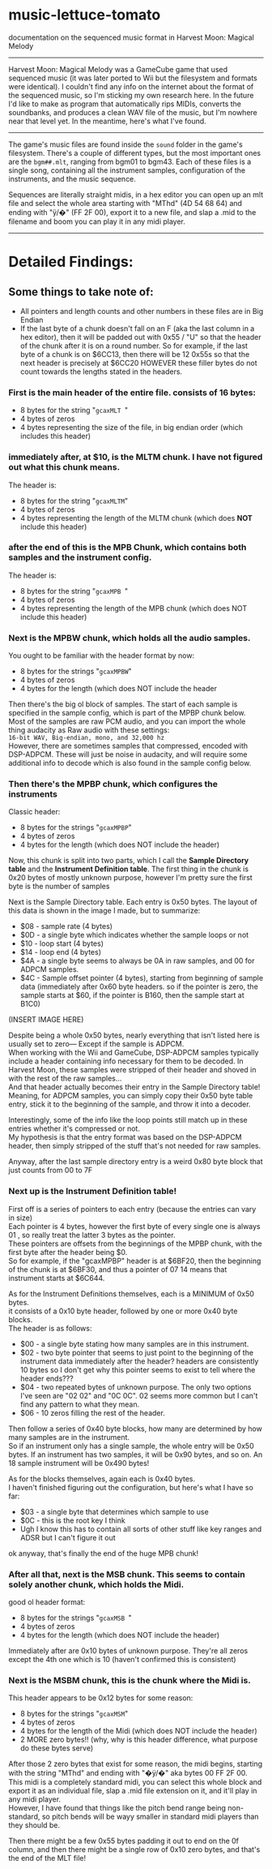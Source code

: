 # music-lettuce-tomato
documentation on the sequenced music format in Harvest Moon: Magical Melody

---

Harvest Moon: Magical Melody was a GameCube game that used sequenced music (it was later ported to Wii but the filesystem and formats were identical). I couldn't find any info on the internet about the format of the sequenced music, so I'm sticking my own research here. In the future I'd like to make as program that automatically rips MIDIs, converts the soundbanks, and produces a clean WAV file of the music, but I'm nowhere near that level yet. In the meantime, here's what I've found.

---

The game's music files are found inside the `sound` folder in the game's filesystem. There's a couple of different types, but the most important ones are the `bgm##.mlt`, ranging from bgm01 to bgm43. Each of these files is a single song, containing all the instrument samples, configuration of the instruments, and the music sequence.

Sequences are literally straight midis, in a hex editor you can open up an mlt file and select the whole area starting with "MThd" (4D 54 68 64) and ending with "ÿ/�" (FF 2F 00), export it to a new file, and slap a .mid to the filename and boom you can play it in any midi player.

---
# Detailed Findings:

## Some things to take note of:
-	All pointers and length counts and other numbers in these files are in Big Endian
-	If the last byte of a chunk doesn't fall on an F (aka the last column in a hex editor), then it will be padded out with 0x55 / "U" so that the header of the chunk after it is on a round number.
	So for example, if the last byte of a chunk is on $6CC13, then there will be 12 0x55s so that the next header is precisely at $6CC20
	HOWEVER these filler bytes do not count towards the lengths stated in the headers.


### First is the main header of the entire file. consists of 16 bytes:
- 8 bytes for the string "`gcaxMLT `"
- 4 bytes of zeros
- 4 bytes representing the size of the file, in big endian order (which includes this header)


### immediately after, at $10, is the MLTM chunk. I have not figured out what this chunk means.
The header is:
- 8 bytes for the string "`gcaxMLTM`"
- 4 bytes of zeros
- 4 bytes representing the length of the MLTM chunk (which does **NOT** include this header)

### after the end of this is the MPB Chunk, which contains both samples and the instrument config.
The header is:
- 8 bytes for the string "`gcaxMPB `"
- 4 bytes of zeros
- 4 bytes representing the length of the MPB chunk (which does NOT include this header) 

### Next is the MPBW chunk, which holds all the audio samples.
You ought to be familiar with the header format by now:
- 8 bytes for the strings "`gcaxMPBW`"
- 4 bytes of zeros
- 4 bytes for the length (which does NOT include the header

Then there's the big ol block of samples. The start of each sample is specified in the sample config, which is part of the MPBP chunk below. <br/>
Most of the samples are raw	PCM audio, and you can import the whole thing audacity as Raw audio with these settings: <br/>
  `16-bit WAV, Big-endian, mono, and 32,000 hz` <br/>
However, there are sometimes samples that compressed, encoded with DSP-ADPCM. These will just be noise in audacity, and will require some additional info to decode which is also found in the sample config below. <br/>


### Then there's the MPBP chunk, which configures the instruments
Classic header:
- 8 bytes for the strings "`gcaxMPBP`"
- 4 bytes of zeros
- 4 bytes for the length (which does NOT include the header)
	
Now, this chunk is split into two parts, which I call the **Sample Directory table** and the **Instrument Definition table**.
The first thing in the chunk is 0x20 bytes of mostly unknown purpose, however I'm pretty sure the first byte is the number of samples

Next is the Sample Directory table. Each entry is 0x50 bytes.
The layout of this data is shown in the image I made, but to summarize:
- $08 - sample rate (4 bytes)
- $0D - a single byte which indicates whether the sample loops or not
- $10 - loop start (4 bytes)
- $14 - loop end (4 bytes)
- $4A - a single byte seems to always be 0A in raw samples, and 00 for ADPCM samples.
- $4C - Sample offset pointer (4 bytes), starting from beginning of sample data (immediately after 0x60 byte headers. so if the pointer is zero, the sample starts at $60, if the pointer is B160, then the sample start at B1C0)

(INSERT IMAGE HERE)

Despite being a whole 0x50 bytes, nearly everything that isn't listed here is usually set to zero— Except if the sample is ADPCM. <br/>
When working with the Wii and GameCube, DSP-ADPCM samples typically include a header containing info necessary for them to be decoded. In Harvest Moon, these samples were stripped of their header and shoved in with the rest of the raw samples... <br/>
And that header actually becomes their entry in the Sample Directory table! Meaning, for ADPCM samples, you can simply copy their 0x50 byte table entry, stick it to the beginning of the sample, and throw it into a decoder.

Interestingly, some of the info like the loop points still match up in these entries whether it's compressed or not. <br/>
My hypothesis is that the entry format was based on the DSP-ADPCM header, then simply stripped of the stuff that's not needed for raw samples. <br/>

Anyway, after the last sample directory entry is a weird 0x80 byte block that just counts from 00 to 7F

### Next up is the Instrument Definition table! <br/>
First off is a series of pointers to each entry (because the entries can vary in size) <br/>
Each pointer is 4 bytes, however the first byte of every single one is always 01 , so really treat the latter 3 bytes as the pointer. <br/>
These pointers are offsets from the beginnings of the MPBP chunk, with the first byte after the header being $0. <br/>
So for example, if the "gcaxMPBP" header is at $6BF20, then the beginning of the chunk is at $6BF30, and thus a pointer of 07 14 means that instrument starts at $6C644. <br/>

As for the Instrument Definitions themselves, each is a MINIMUM of 0x50 bytes. <br/>
it consists of a 0x10 byte header, followed by one or more 0x40 byte blocks. <br/>
The header is as follows:
- $00 - a single byte stating how many samples are in this instrument. 
- $02 - two byte pointer that seems to just point to the beginning of the instrument data immediately after the header? headers are consistently 10 bytes so I don't get why this pointer seems to exist to tell where the header ends???
- $04 - two repeated bytes of unknown purpose. The only two options I've seen are "02 02" and "0C 0C". 02 seems more common but I can't find any pattern to what they mean.
- $06 - 10 zeros filling the rest of the header.

Then follow a series of 0x40 byte blocks, how many are determined by how many samples are in the instrument. <br/>
So if an instrument only has a single sample, the whole entry will be 0x50 bytes. If an instrument has two samples, it will be 0x90 bytes, and so on. An 18 sample instrument will be 0x490 bytes!

As for the blocks themselves, again each is 0x40 bytes. <br/>
I haven't finished figuring out the configuration, but here's what I have so far:
- $03 - a single byte that determines which sample to use
- $0C - this is the root key I think
- Ugh I know this has to contain all sorts of other stuff like key ranges and ADSR but I can't figure it out
	
ok anyway, that's finally the end of the huge MPB chunk!
	
### After all that, next is the MSB chunk. This seems to contain solely another chunk, which holds the Midi.
good ol header format:
- 8 bytes for the strings "`gcaxMSB `"
- 4 bytes of zeros
- 4 bytes for the length (which does NOT include the header)

Immediately after are 0x10 bytes of unknown purpose. They're all zeros except the 4th one which is 10 (haven't confirmed this is consistent)

### Next is the MSBM chunk, this is the chunk where the Midi is.
This header appears to be 0x12 bytes for some reason:
- 8 bytes for the strings "`gcaxMSM`"
- 4 bytes of zeros
- 4 bytes for the length of the Midi (which does NOT include the header)
- 2 MORE zero bytes!! (why, why is this header difference, what purpose do these bytes serve)
	
After those 2 zero bytes that exist for some reason, the midi begins, starting with the string "MThd" and ending with "�ÿ/�" aka bytes 00 FF 2F 00. <br/>
This midi is a completely standard midi, you can select this whole block and export it as an individual file, slap a .mid file extension on it, and it'll play in any midi player. <br/>
However, I have found that things like the pitch bend range being non-standard, so pitch bends will be wayy smaller in standard midi players than they should be. <br/>

Then there might be a few 0x55 bytes padding it out to end on the 0f column, and then there might be a single row of 0x10 zero bytes, and that's the end of the MLT file!
